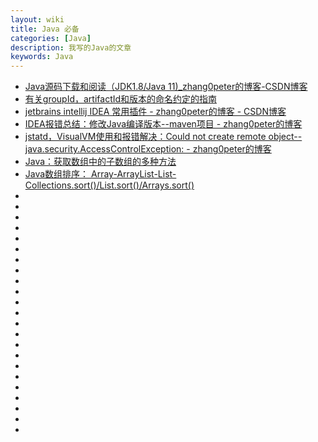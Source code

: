 ```yaml
---
layout: wiki
title: Java 必备
categories: [Java]
description: 我写的Java的文章
keywords: Java
---
```


*   [Java源码下载和阅读（JDK1.8/Java 11)_zhang0peter的博客-CSDN博客](https://zhang0peter.blog.csdn.net/article/details/88823585)             
*   [有关groupId，artifactId和版本的命名约定的指南](https://maven.apache.org/guides/mini/guide-naming-conventions.html)                   
*   [jetbrains intellij IDEA 常用插件 - zhang0peter的博客 - CSDN博客](https://blog.csdn.net/zhangpeterx/article/details/88787181)                       
*   [IDEA报错总结：修改Java编译版本--maven项目 - zhang0peter的博客](https://zhang0peter.blog.csdn.net/article/details/103643939)             
*   [jstatd，VisualVM使用和报错解决：Could not create remote object--java.security.AccessControlException: - zhang0peter的博客](https://zhang0peter.blog.csdn.net/article/details/103651098)                   
*   [Java：获取数组中的子数组的多种方法](https://blog.csdn.net/zhangpeterx/article/details/88716563)                       
*   [Java数组排序： Array-ArrayList-List-Collections.sort()/List.sort()/Arrays.sort()](https://zhang0peter.com/2020/02/07/java-array-list-sort/)             
*   []()                   
*   []()                       
*   []()             
*   []()                   
*   []()                       
*   []()             
*   []()                   
*   []()                       
*   []()             
*   []()                   
*   []()                       
*   []()             
*   []()                   
*   []()                       
*   []()             
*   []()                   
*   []()                       
*   []()             
*   []()                   
*   []()                       
*   []()             
*   []()                   
*   []()                       
